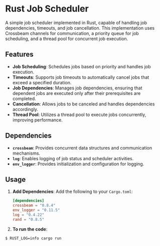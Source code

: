 # Rust Job Scheduler

A simple job scheduler implemented in Rust, capable of handling job dependencies, timeouts, and job cancellation. This implementation uses Crossbeam channels for communication, a priority queue for job scheduling, and a thread pool for concurrent job execution.

## Features

- **Job Scheduling**: Schedules jobs based on priority and handles job execution.
- **Timeouts**: Supports job timeouts to automatically cancel jobs that exceed a specified duration.
- **Job Dependencies**: Manages job dependencies, ensuring that dependent jobs are executed only after their prerequisites are completed.
- **Cancellation**: Allows jobs to be canceled and handles dependencies accordingly.
- **Thread Pool**: Utilizes a thread pool to execute jobs concurrently, improving performance.

## Dependencies

- **`crossbeam`**: Provides concurrent data structures and communication mechanisms.
- **`log`**: Enables logging of job status and scheduler activities.
- **`env_logger`**: Provides initialization and configuration for logging.

## Usage

1. **Add Dependencies**:
   Add the following to your `Cargo.toml`:

   ```toml
   [dependencies]
   crossbeam = "0.8.4"
   env_logger = "0.11.5"
   log = "0.4.22"
   rand = "0.8.5"
   ```

2. **To run the code**:

```console
$ RUST_LOG=info cargo run
```
